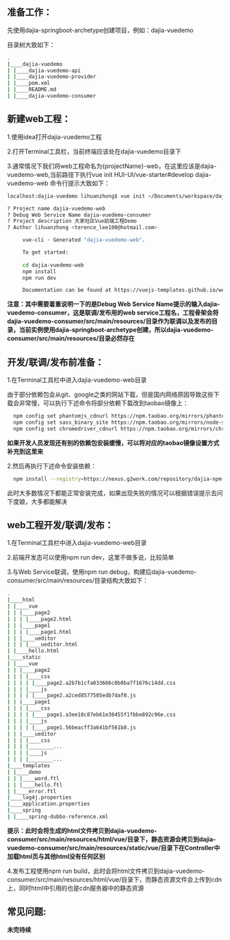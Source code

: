 ## 准备工作：

先使用dajia-springboot-archetype创建项目，例如：dajia-vuedemo

目录树大致如下：

``` bash
.
|____dajia-vuedemo
| |____dajia-vuedemo-api
| |____dajia-vuedemo-provider
| |____pom.xml
| |____README.md
| |____dajia-vuedemo-consumer
```

## 新建web工程：

1.使用idea打开dajia-vuedemo工程

2.打开Terminal工具栏，当前终端应该处在dajia-vuedemo目录下

3.通常情况下我们将web工程命名为{projectName}-web，在这里应该是dajia-vuedemo-web,当前路径下执行vue init HUI-UI/vue-starter#develop dajia-vuedemo-web 命令行提示大致如下：
  
``` bash
localhost:dajia-vuedemo lihuanzhong$ vue init ~/Documents/workspace/dajia-vue-skeleton/vue-starter/ dajia-vuedemo-web

? Project name dajia-vuedemo-web
? Debug Web Service Name dajia-vuedemo-consumer
? Project description 大家社区Vue前端工程Demo
? Author lihuanzhong <terence_lee100@hotmail.com>

     vue-cli · Generated "dajia-vuedemo-web".

     To get started:
 
     cd dajia-vuedemo-web
     npm install
     npm run dev

     Documentation can be found at https://vuejs-templates.github.io/webpack
```

**注意：其中需要着重说明一下的是Debug Web Service Name提示的输入dajia-vuedemo-consumer，这是联调/发布用的web service工程名，工程骨架会将dajia-vuedemo-consumer/src/main/resources/目录作为联调以及发布的目录，当前实例使用dajia-springboot-archetype创建，所以dajia-vuedemo-consumer/src/main/resources/目录必然存在**

## 开发/联调/发布前准备：

1.在Terminal工具栏中进入dajia-vuedemo-web目录

由于部分依赖包会从git、google之类的网站下载，但是国内网络原因导致这些下载会非常慢，可以执行下述命令将部分依赖下载改到taobao镜像上：

``` bash
  npm config set phantomjs_cdnurl https://npm.taobao.org/mirrors/phantomjs/
  npm config set sass_binary_site https://npm.taobao.org/mirrors/node-sass/
  npm config set chromedriver_cdnurl https://npm.taobao.org/mirrors/chromedriver/
```
**如果开发人员发现还有别的依赖包安装缓慢，可以将对应的taobao镜像设置方式补充到这里来**

2.然后再执行下述命令安装依赖：

``` bash
  npm install --registry=https://nexus.g2work.com/repository/dajia-npm-group/
```

此时大多数情况下都能正常安装完成，如果出现失败的情况可以根据错误提示去问下度娘，大多都能解决

## web工程开发/联调/发布：

1.在Terminal工具栏中进入dajia-vuedemo-web目录

2.前端开发态可以使用npm run dev，这里不做多说，比较简单

3.与Web Service联调，使用npm run debug，构建后dajia-vuedemo-consumer/src/main/resources/目录结构大致如下：

``` bash
.
|____html
| |____vue
| | |____page2
| | | |____page2.html
| | |____page1
| | | |____page1.html
| | |____ueditor
| | | |____ueditor.html
| |____hello.html
|____static
| |____vue
| | |____page2
| | | |____css
| | | | |____page2.a2b7b1cfa033666c0b8ba7f1676c14dd.css
| | | |____js
| | | | |____page2.a2ced8577505edb7daf0.js
| | |____page1
| | | |____css
| | | | |____page1.a3ee18c87eb61e38455f1fbbe892c96e.css
| | | |____js
| | | | |____page1.56beacff3a641bf561b8.js
| | |____ueditor
| | | |____css
| | | |________...
| | | |____js
| | | |________...
|____templates
| |____demo
| | |____word.ftl
| | |____hello.ftl
| |____error.ftl
|____log4j.properties
|____application.properties
|____spring
| |____spring-dubbo-reference.xml
```

**提示：此时会将生成的html文件拷贝到dajia-vuedemo-consumer/src/main/resources/html/vue/目录下，静态资源会拷贝到dajia-vuedemo-consumer/src/main/resources/static/vue/目录下在Controller中加载html页与其他html没有任何区别**

4.发布工程使用npm run build，此时会将html文件拷贝到dajia-vuedemo-consumer/src/main/resources/html/vue/目录下，而静态资源文件会上传到cdn上，同时html中引用的也是cdn服务器中的静态资源

## 常见问题:
**未完待续**